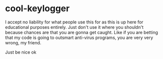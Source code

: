 # cool-keylogger

I accept no liability for what people use this for as this is up here for educational purposes entirely. 
Just don't use it where you shouldn't because chances are that you are gonna get caught.
Like if you are betting that my code is going to outsmart anti-virus programs, you are very very wrong, my friend.

Just be nice ok


